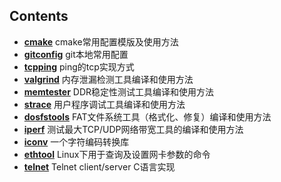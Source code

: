 
## Contents
* **[cmake](./gitconfig)** cmake常用配置模版及使用方法  
* **[gitconfig](./gitconfig)** git本地常用配置  
* **[tcpping](./tcpping)** ping的tcp实现方式  
* **[valgrind](./valgrind)** 内存泄漏检测工具编译和使用方法  
* **[memtester](./memtester)** DDR稳定性测试工具编译和使用方法  
* **[strace](./strace)** 用户程序调试工具编译和使用方法  
* **[dosfstools](./dosfstools)** FAT文件系统工具（格式化、修复）编译和使用方法  
* **[iperf](./iperf)** 测试最大TCP/UDP网络带宽工具的编译和使用方法  
* **[iconv](./iconv)** 一个字符编码转换库  
* **[ethtool](./ethtool)** Linux下用于查询及设置网卡参数的命令  
* **[telnet](./telnet)** Telnet client/server C语言实现  
